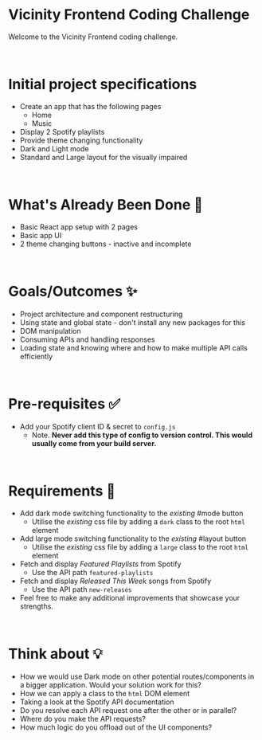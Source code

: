 # Vicinity Frontend Coding Challenge

Welcome to the Vicinity Frontend coding challenge.

&nbsp;

# Initial project specifications

- Create an app that has the following pages
  - Home
  - Music
- Display 2 Spotify playlists
- Provide theme changing functionality
- Dark and Light mode
- Standard and Large layout for the visually impaired

&nbsp;

# What's Already Been Done 🏁

- Basic React app setup with 2 pages
- Basic app UI
- 2 theme changing buttons - inactive and incomplete

&nbsp;

# Goals/Outcomes ✨

- Project architecture and component restructuring
- Using state and global state - don't install any new packages for this
- DOM manipulation
- Consuming APIs and handling responses
- Loading state and knowing where and how to make multiple API calls efficiently

&nbsp;

# Pre-requisites ✅

- Add your Spotify client ID & secret to `config.js`
  - Note. **Never add this type of config to version control. This would usually come from your build server.**

&nbsp;

# Requirements 📖

- Add dark mode switching functionality to the _existing_ #mode button
  - Utilise the _existing_ css file by adding a `dark` class to the root `html` element
- Add large mode switching functionality to the _existing_ #layout button
  - Utilise the _existing_ css file by adding a `large` class to the root `html` element
- Fetch and display _Featured Playlists_ from Spotify
  - Use the API path `featured-playlists`
- Fetch and display _Released This Week_ songs from Spotify
  - Use the API path `new-releases`
- Feel free to make any additional improvements that showcase your strengths.

&nbsp;

# Think about 💡

- How we would use Dark mode on other potential routes/components in a bigger application. Would your solution work for this?
- How we can apply a class to the `html` DOM element
- Taking a look at the Spotify API documentation
- Do you resolve each API request one after the other or in parallel?
- Where do you make the API requests?
- How much logic do you offload out of the UI components?
